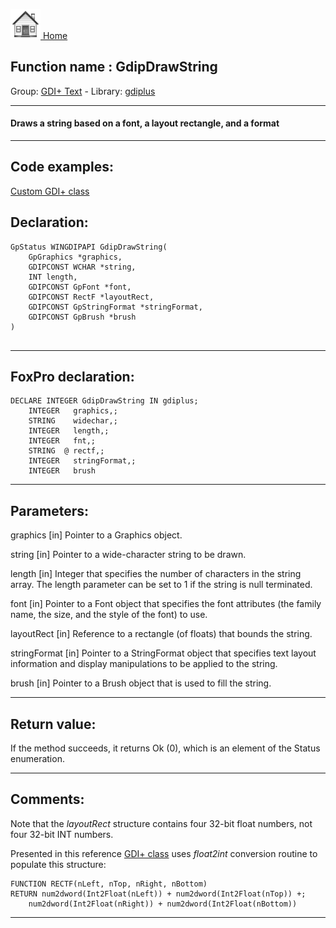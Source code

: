 [<img src="../../images/home.png"> Home ](https://github.com/VFPX/Win32API)  

## Function name : GdipDrawString
Group: [GDI+ Text](../../functions_group.md#GDIplus_Text)  -  Library: [gdiplus](../../Libraries.md#gdiplus)  
***  


#### Draws a string based on a font, a layout rectangle, and a format
***  


## Code examples:
[Custom GDI+ class](../../samples/sample_450.md)  

## Declaration:
```foxpro  
GpStatus WINGDIPAPI GdipDrawString(
	GpGraphics *graphics,
	GDIPCONST WCHAR *string,
	INT length,
	GDIPCONST GpFont *font,
	GDIPCONST RectF *layoutRect,
	GDIPCONST GpStringFormat *stringFormat,
	GDIPCONST GpBrush *brush
)
  
```  
***  


## FoxPro declaration:
```foxpro  
DECLARE INTEGER GdipDrawString IN gdiplus;
	INTEGER   graphics,;
	STRING    widechar,;
	INTEGER   length,;
	INTEGER   fnt,;
	STRING  @ rectf,;
	INTEGER   stringFormat,;
	INTEGER   brush  
```  
***  


## Parameters:
graphics
[in] Pointer to a Graphics object.

string
[in] Pointer to a wide-character string to be drawn. 

length
[in] Integer that specifies the number of characters in the string array. The length parameter can be set to 1 if the string is null terminated. 

font
[in] Pointer to a Font object that specifies the font attributes (the family name, the size, and the style of the font) to use. 

layoutRect
[in] Reference to a rectangle (of floats) that bounds the string. 

stringFormat
[in] Pointer to a StringFormat object that specifies text layout information and display manipulations to be applied to the string. 

brush
[in] Pointer to a Brush object that is used to fill the string.
  
***  


## Return value:
If the method succeeds, it returns Ok (0), which is an element of the Status enumeration.  
***  


## Comments:
Note that the <Em>layoutRect</Em> structure contains four 32-bit float numbers, not four 32-bit INT numbers.  
  
Presented in this reference <a href="?example=450">GDI+ class</a> uses <Em>float2int</Em> conversion routine to populate this structure:

```foxpro
FUNCTION RECTF(nLeft, nTop, nRight, nBottom)  
RETURN num2dword(Int2Float(nLeft)) + num2dword(Int2Float(nTop)) +;  
	num2dword(Int2Float(nRight)) + num2dword(Int2Float(nBottom))
```

***  

